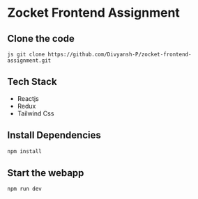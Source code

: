# Zocket Frontend Assignment

## Clone the code 
```js git clone https://github.com/Divyansh-P/zocket-frontend-assignment.git ```

## Tech Stack
- Reactjs
- Redux
- Tailwind Css


## Install Dependencies

```js
npm install
```

## Start the webapp
```js
npm run dev
```


